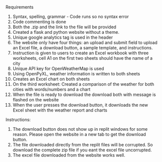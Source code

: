 Requirements
1. Syntax, spelling, grammar - Code runs so no syntax error
2. Code commenting is done
3. Both the .zip and the link to the file will be provided
4. Created a flask and python website without a theme.
5. Unique google analytics tag is used in the header
6. The website only have four things: an upload and submit field to upload an Excel file, a download button, a sample template, and instructions.
7. Instruction is given to users to create an Excel workbook with three worksheets, cell A1 on the first two sheets should have the name of a city
8. Unique API key for OpenWeatherMap is used
9. Using OpenPyXL, weather information is written to both sheets
10. Creates an Excel chart on both sheets
11. On the third worksheet: Created a comparison of the weather for both cities with words/numbers and a chart
12. When the file is ready to download the download both with message is flashed on the website
13. When the user presses the download button, it downloads the new Excel sheet with the weather report and charts

Instructions:
1. The download button does not show up in replit windows for some reason. Please open the website in a new tab to get the download button.
2. The file downloaded directly from the replit files will be corrupted. So download the complete zip file if you eant the excel file uncorrupted.
3. The excel file downloaded from the website works well.